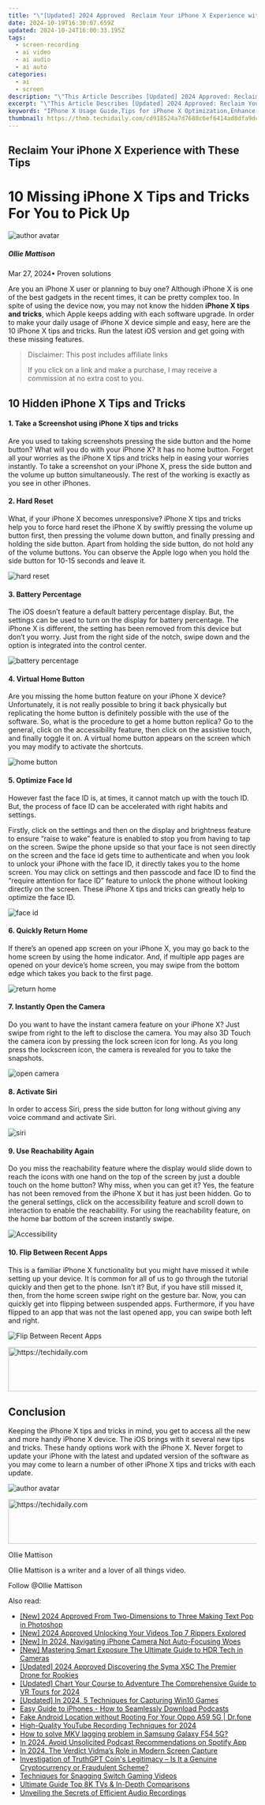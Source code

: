```yaml
---
title: "\"[Updated] 2024 Approved  Reclaim Your iPhone X Experience with These Tips\""
date: 2024-10-19T16:30:07.659Z
updated: 2024-10-24T16:00:33.195Z
tags: 
  - screen-recording
  - ai video
  - ai audio
  - ai auto
categories: 
  - ai
  - screen
description: "\"This Article Describes [Updated] 2024 Approved: Reclaim Your iPhone X Experience with These Tips\""
excerpt: "\"This Article Describes [Updated] 2024 Approved: Reclaim Your iPhone X Experience with These Tips\""
keywords: "IPhone X Usage Guide,Tips for iPhone X Optimization,Enhance iPhone X Performance,IPhone X User Reclaim,Mastering iPhone X Experience,Boost iPhone X Functionality,Improve iPhone X Efficiency"
thumbnail: https://thmb.techidaily.com/cd918524a7d7688c6ef6414ad8dfa9dc1bddfeb0b565f942655d5f5347ebbc9b.jpg
---
```


## Reclaim Your iPhone X Experience with These Tips

# 10 Missing iPhone X Tips and Tricks For You to Pick Up

![author avatar](https://images.wondershare.com/filmora/article-images/ollie-mattison.jpg)

##### Ollie Mattison

 Mar 27, 2024• Proven solutions

Are you an iPhone X user or planning to buy one? Although iPhone X is one of the best gadgets in the recent times, it can be pretty complex too. In spite of using the device now, you may not know the hidden **iPhone X tips and tricks**, which Apple keeps adding with each software upgrade. In order to make your daily usage of iPhone X device simple and easy, here are the 10 iPhone X tips and tricks. Run the latest iOS version and get going with these missing features.

>  Disclaimer: This post includes affiliate links
>
>  If you click on a link and make a purchase, I may receive a commission at no extra cost to you.
>

## 10 Hidden iPhone X Tips and Tricks

#### 1\. Take a Screenshot using iPhone X tips and tricks

Are you used to taking screenshots pressing the side button and the home button? What will you do with your iPhone X? It has no home button. Forget all your worries as the iPhone X tips and tricks help in easing your worries instantly. To take a screenshot on your iPhone X, press the side button and the volume up button simultaneously. The rest of the working is exactly as you see in other iPhones.

#### 2\. Hard Reset

What, if your iPhone X becomes unresponsive? iPhone X tips and tricks help you to force hard reset the iPhone X by swiftly pressing the volume up button first, then pressing the volume down button, and finally pressing and holding the side button. Apart from holding the side button, do not hold any of the volume buttons. You can observe the Apple logo when you hold the side button for 10-15 seconds and leave it.

![hard reset](https://images.wondershare.com/filmora/article-images/iPhone-X-Hard-Reset-Buttons-min.png)

#### 3\. Battery Percentage

The iOS doesn’t feature a default battery percentage display. But, the settings can be used to turn on the display for battery percentage. The iPhone X is different, the setting has been removed from this device but don’t you worry. Just from the right side of the notch, swipe down and the option is integrated into the control center.

![battery percentage](https://images.wondershare.com/filmora/article-images/iOS_battery_percentage.jpg)

#### 4\. Virtual Home Button

Are you missing the home button feature on your iPhone X device? Unfortunately, it is not really possible to bring it back physically but replicating the home button is definitely possible with the use of the software. So, what is the procedure to get a home button replica? Go to the general, click on the accessibility feature, then click on the assistive touch, and finally toggle it on. A virtual home button appears on the screen which you may modify to activate the shortcuts.

![home button](https://images.wondershare.com/filmora/article-images/iphone-home-button.jpg)

#### 5\. Optimize Face Id

However fast the face ID is, at times, it cannot match up with the touch ID. But, the process of face ID can be accelerated with right habits and settings.

Firstly, click on the settings and then on the display and brightness feature to ensure “raise to wake” feature is enabled to stop you from having to tap on the screen. Swipe the phone upside so that your face is not seen directly on the screen and the face id gets time to authenticate and when you look to unlock your iPhone with the face ID, it directly takes you to the home screen. You may click on settings and then passcode and face ID to find the “require attention for face ID” feature to unlock the phone without looking directly on the screen. These iPhone X tips and tricks can greatly help to optimize the face ID.

![face id](https://images.wondershare.com/filmora/article-images/settings-face-id2.jpg)

#### 6\. Quickly Return Home

If there’s an opened app screen on your iPhone X, you may go back to the home screen by using the home indicator. And, if multiple app pages are opened on your device’s home screen, you may swipe from the bottom edge which takes you back to the first page.

![return home](https://images.wondershare.com/filmora/article-images/home-indicator-iphone-x.jpg)

#### 7\. Instantly Open the Camera

Do you want to have the instant camera feature on your iPhone X? Just swipe from right to the left to disclose the camera. You may also 3D Touch the camera icon by pressing the lock screen icon for long. As you long press the lockscreen icon, the camera is revealed for you to take the snapshots.

![open camera](https://images.wondershare.com/filmora/article-images/iphone-x-open-camera.jpg)

#### 8\. Activate Siri

In order to access Siri, press the side button for long without giving any voice command and activate Siri.

![siri](https://images.wondershare.com/filmora/article-images/siri.jpg)

#### 9\. Use Reachability Again

Do you miss the reachability feature where the display would slide down to reach the icons with one hand on the top of the screen by just a double touch on the home button? Why miss, when you can get it? Yes, the feature has not been removed from the iPhone X but it has just been hidden. Go to the general settings, click on the accessibility feature and scroll down to interaction to enable the reachability. For using the reachability feature, on the home bar bottom of the screen instantly swipe.

![Accessibility](https://images.wondershare.com/filmora/article-images/Accessibility.png)

#### 10\. Flip Between Recent Apps

This is a familiar iPhone X functionality but you might have missed it while setting up your device. It is common for all of us to go through the tutorial quickly and then get to the phone. Isn’t it? But, if you have still missed it, then, from the home screen swipe right on the gesture bar. Now, you can quickly get into flipping between suspended apps. Furthermore, if you have flipped to an app that was not the last opened app, you can swipe both left and right.

![Flip Between Recent Apps](https://images.wondershare.com/filmora/article-images/iphone-x-multitasking.jpg)

<!-- affiliate ads begin -->
<a href="https://aligracehair.sjv.io/c/5597632/2036486/19272" target="_top" id="2036486">
  <img src="//a.impactradius-go.com/display-ad/19272-2036486" border="0" alt="https://techidaily.com" width="728" height="90"/>
</a>
<img height="0" width="0" src="https://aligracehair.sjv.io/i/5597632/2036486/19272" style="position:absolute;visibility:hidden;" border="0" />
<!-- affiliate ads end -->

## Conclusion

Keeping the iPhone X tips and tricks in mind, you get to access all the new and more handy iPhone X device. The iOS brings with it several new tips and tricks. These handy options work with the iPhone X. Never forget to update your iPhone with the latest and updated version of the software as you may come to learn a number of other iPhone X tips and tricks with each update.

![author avatar](https://images.wondershare.com/filmora/article-images/ollie-mattison.jpg)

<!-- affiliate ads begin -->
<a href="https://appsumo.8odi.net/c/5597632/2082535/7443" target="_top" id="2082535">
  <img src="//a.impactradius-go.com/display-ad/7443-2082535" border="0" alt="https://techidaily.com" width="728" height="90"/>
</a>
<img height="0" width="0" src="https://appsumo.8odi.net/i/5597632/2082535/7443" style="position:absolute;visibility:hidden;" border="0" />
<!-- affiliate ads end -->

Ollie Mattison

Ollie Mattison is a writer and a lover of all things video.

Follow @Ollie Mattison


<ins class="adsbygoogle"
     style="display:block"
     data-ad-format="autorelaxed"
     data-ad-client="ca-pub-7571918770474297"
     data-ad-slot="1223367746"></ins>



<ins class="adsbygoogle"
     style="display:block"
     data-ad-client="ca-pub-7571918770474297"
     data-ad-slot="8358498916"
     data-ad-format="auto"
     data-full-width-responsive="true"></ins>


<span class="atpl-alsoreadstyle">Also read:</span>
<div><ul>
<li><a href="https://article-knowledge.techidaily.com/new-2024-approved-from-two-dimensions-to-three-making-text-pop-in-photoshop/"><u>[New] 2024 Approved From Two-Dimensions to Three Making Text Pop in Photoshop</u></a></li>
<li><a href="https://youtube-docs.techidaily.com/024-approved-unlocking-your-videos-top-7-rippers-explored/"><u>[New] 2024 Approved Unlocking Your Videos Top 7 Rippers Explored</u></a></li>
<li><a href="https://article-knowledge.techidaily.com/new-in-2024-navigating-iphone-camera-not-auto-focusing-woes/"><u>[New] In 2024, Navigating iPhone Camera Not Auto-Focusing Woes</u></a></li>
<li><a href="https://article-knowledge.techidaily.com/new-mastering-smart-exposure-the-ultimate-guide-to-hdr-tech-in-cameras/"><u>[New] Mastering Smart Exposure The Ultimate Guide to HDR Tech in Cameras</u></a></li>
<li><a href="https://article-knowledge.techidaily.com/updated-2024-approved-discovering-the-syma-x5c-the-premier-drone-for-rookies/"><u>[Updated] 2024 Approved Discovering the Syma X5C The Premier Drone for Rookies</u></a></li>
<li><a href="https://article-knowledge.techidaily.com/updated-chart-your-course-to-adventure-the-comprehensive-guide-to-vr-tours-for-2024/"><u>[Updated] Chart Your Course to Adventure The Comprehensive Guide to VR Tours for 2024</u></a></li>
<li><a href="https://remote-screen-capture.techidaily.com/updated-in-2024-5-techniques-for-capturing-win10-games/"><u>[Updated] In 2024, 5 Techniques for Capturing Win10 Games</u></a></li>
<li><a href="https://article-knowledge.techidaily.com/easy-guide-to-iphones-how-to-seamlessly-download-podcasts/"><u>Easy Guide to iPhones - How to Seamlessly Download Podcasts</u></a></li>
<li><a href="https://android-location.techidaily.com/fake-android-location-without-rooting-for-your-oppo-a59-5g-drfone-by-drfone-virtual/"><u>Fake Android Location without Rooting For Your Oppo A59 5G | Dr.fone</u></a></li>
<li><a href="https://digital-screen-recording.techidaily.com/high-quality-youtube-recording-techniques-for-2024/"><u>High-Quality YouTube Recording Techniques for 2024</u></a></li>
<li><a href="https://blog-min.techidaily.com/how-to-solve-mkv-lagging-problem-in-samsung-galaxy-f54-5g-by-aiseesoft-video-converter-play-mkv-on-android/"><u>How to solve MKV lagging problem in Samsung Galaxy F54 5G?</u></a></li>
<li><a href="https://extra-hints.techidaily.com/in-2024-avoid-unsolicited-podcast-recommendations-on-spotify-app/"><u>In 2024, Avoid Unsolicited Podcast Recommendations on Spotify App</u></a></li>
<li><a href="https://remote-screen-capture.techidaily.com/in-2024-the-verdict-vidmas-role-in-modern-screen-capture/"><u>In 2024, The Verdict Vidma’s Role in Modern Screen Capture</u></a></li>
<li><a href="https://tech-revival.techidaily.com/investigation-of-truthgpt-coins-legitimacy-is-it-a-genuine-cryptocurrency-or-fraudulent-scheme/"><u>Investigation of TruthGPT Coin's Legitimacy – Is It a Genuine Cryptocurrency or Fraudulent Scheme?</u></a></li>
<li><a href="https://desktop-recording.techidaily.com/techniques-for-snagging-switch-gaming-videos/"><u>Techniques for Snagging Switch Gaming Videos</u></a></li>
<li><a href="https://article-knowledge.techidaily.com/ultimate-guide-top-8k-tvs-and-in-depth-comparisons/"><u>Ultimate Guide Top 8K TVs & In-Depth Comparisons</u></a></li>
<li><a href="https://article-knowledge.techidaily.com/unveiling-the-secrets-of-efficient-audio-recordings/"><u>Unveiling the Secrets of Efficient Audio Recordings</u></a></li>
</ul></div>


